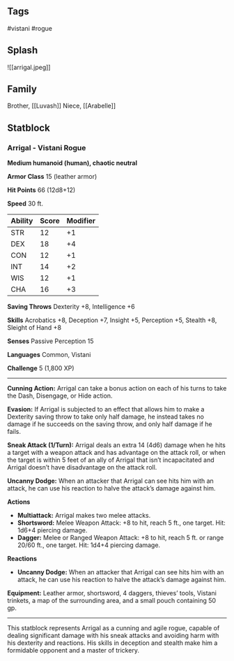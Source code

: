 ## Tags
#vistani #rogue 
## Splash
![[arrigal.jpeg]]
## Family
Brother, [[Luvash]]
Niece, [[Arabelle]]

## Statblock
### Arrigal - Vistani Rogue

**Medium humanoid (human), chaotic neutral**

**Armor Class** 15 (leather armor)

**Hit Points** 66 (12d8+12)

**Speed** 30 ft.

| Ability | Score | Modifier |
|---------|-------|----------|
| STR     | 12    | +1       |
| DEX     | 18    | +4       |
| CON     | 12    | +1       |
| INT     | 14    | +2       |
| WIS     | 12    | +1       |
| CHA     | 16    | +3       |

**Saving Throws** Dexterity +8, Intelligence +6

**Skills** Acrobatics +8, Deception +7, Insight +5, Perception +5, Stealth +8, Sleight of Hand +8

**Senses** Passive Perception 15

**Languages** Common, Vistani

**Challenge** 5 (1,800 XP)

---

**Cunning Action:** Arrigal can take a bonus action on each of his turns to take the Dash, Disengage, or Hide action.

**Evasion:** If Arrigal is subjected to an effect that allows him to make a Dexterity saving throw to take only half damage, he instead takes no damage if he succeeds on the saving throw, and only half damage if he fails.

**Sneak Attack (1/Turn):** Arrigal deals an extra 14 (4d6) damage when he hits a target with a weapon attack and has advantage on the attack roll, or when the target is within 5 feet of an ally of Arrigal that isn’t incapacitated and Arrigal doesn’t have disadvantage on the attack roll.

**Uncanny Dodge:** When an attacker that Arrigal can see hits him with an attack, he can use his reaction to halve the attack’s damage against him.

**Actions**

- **Multiattack:** Arrigal makes two melee attacks.
- **Shortsword:** Melee Weapon Attack: +8 to hit, reach 5 ft., one target. Hit: 1d6+4 piercing damage.
- **Dagger:** Melee or Ranged Weapon Attack: +8 to hit, reach 5 ft. or range 20/60 ft., one target. Hit: 1d4+4 piercing damage.

**Reactions**

- **Uncanny Dodge:** When an attacker that Arrigal can see hits him with an attack, he can use his reaction to halve the attack’s damage against him.

**Equipment:** Leather armor, shortsword, 4 daggers, thieves’ tools, Vistani trinkets, a map of the surrounding area, and a small pouch containing 50 gp.

---

This statblock represents Arrigal as a cunning and agile rogue, capable of dealing significant damage with his sneak attacks and avoiding harm with his dexterity and reactions. His skills in deception and stealth make him a formidable opponent and a master of trickery.